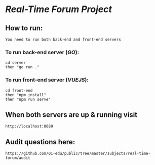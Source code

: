 # **_Real-Time Forum Project_**

## **How to run:**
```
You need to run both back-end and front-end servers
```
### To run back-end server (_GO_):
```
cd server
then "go run ."
```

### To run front-end server (_VUEJS_):
```
cd front-end
then "npm install"
then "npm run serve"
```
## When both servers are up & running visit
```
http://localhost:8080
```
## Audit questions here:
```
https://github.com/01-edu/public/tree/master/subjects/real-time-forum/audit
```